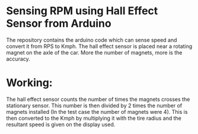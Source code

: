 # Sensing RPM using Hall Effect Sensor from Arduino
The repository contains the arduino code which can sense speed and convert it from RPS to Kmph.
The hall effect sensor is placed near a rotating magnet on the axle of the car. More the number of magnets, more is the accuracy.
# Working:
  The hall effect sensor counts the number of times the magnets crosses the stationary sensor. This number is then divided by 2 times the number of magnets installed (In the test case the number of magnets were 4). This is then converted to the Kmph by multiplying it with the tire radius and the resultant speed is given on the display used.
